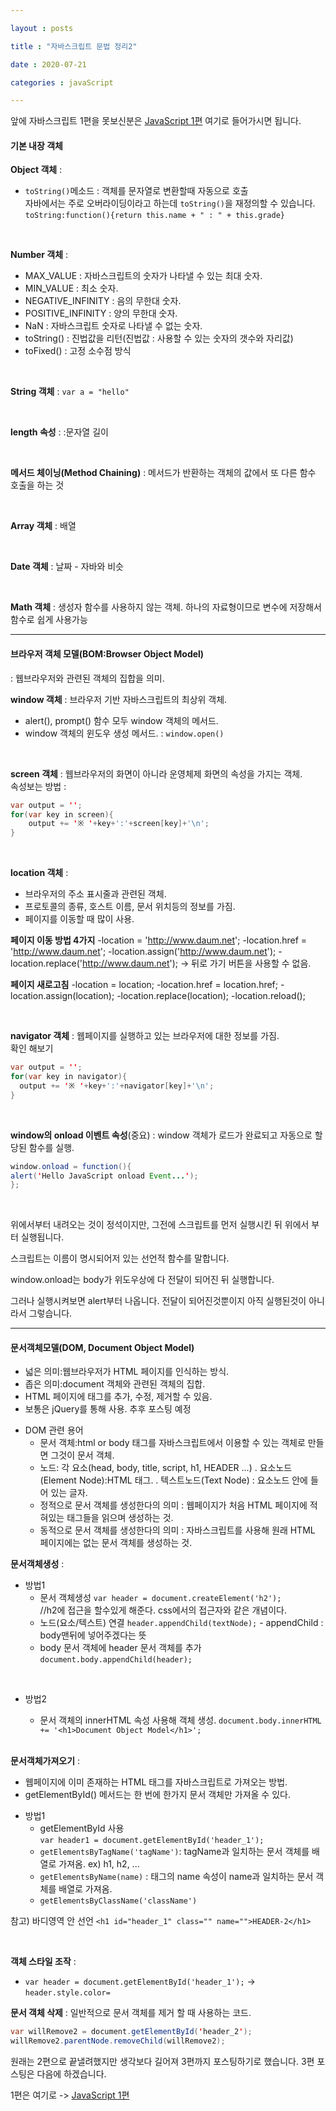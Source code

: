 ```yaml
---

layout : posts

title : "자바스크립트 문법 정리2"

date : 2020-07-21

categories : javaScript

---
```


앞에 자바스크립트 1편을 못보신분은 [JavaScript 1편](https://pkt369.github.io/JavaScript1/) 여기로 들어가시면 됩니다.

<h4>기본 내장 객체</h4>

**Object 객체** :
 - `toString()`메소드 : 객체를 문자열로 변환할때 자동으로 호출  
 자바에서는 주로 오버라이딩이라고 하는데 `toString()`을 재정의할 수 있습니다.  
    `toString:function(){return this.name + " : " + this.grade}`

 <br>


**Number 객체** :
 - MAX_VALUE : 자바스크립트의 숫자가 나타낼 수 있는 최대 숫자.
 - MIN_VALUE : 최소 숫자.
 - NEGATIVE_INFINITY : 음의 무한대 숫자.
 - POSITIVE_INFINITY : 양의 무한대 숫자.
 - NaN : 자바스크립트 숫자로 나타낼 수 없는 숫자.
 - toString() : 진법값을 리턴(진법값 : 사용할 수 있는 숫자의 갯수와 자리값)
 - toFixed() : 고정 소수점 방식

 <br>


**String 객체** : `var a = "hello"`

<br>


**length 속성** : :문자열 길이

<br>


**메서드 체이닝(Method Chaining)** : 메서드가 반환하는 객체의 값에서 또 다른 함수 호출을 하는 것

<br>


**Array 객체** : 배열

<br>


**Date 객체** : 날짜 - 자바와 비슷

<br>


**Math 객체** : 생성자 함수를 사용하지 않는 객체. 하나의 자료형이므로 변수에 저장해서 함수로 쉽게 사용가능

<hr>

<h4>브라우저 객체 모델(BOM:Browser Object Model)</h4>

: 웹브라우저와 관련된 객체의 집합을 의미.

**window 객체** : 브라우저 기반 자바스크립트의 최상위 객체.
- alert(), prompt() 함수 모두 window 객체의 메서드.
- window 객체의 윈도우 생성 메서드. : `window.open()`

<br>

**screen 객체** : 웹브라우저의 화면이 아니라 운영체제 화면의 속성을 가지는 객체.  
속성보는 방법 :
```java
var output = '';
for(var key in screen){
	output += '※ '+key+':'+screen[key]+'\n';
}
```
<br>

**location 객체** :
- 브라우저의 주소 표시줄과 관련된 객체.
- 프로토콜의 종류, 호스트 이름, 문서 위치등의 정보를 가짐.
- 페이지를 이동할 때 많이 사용.

**페이지 이동 방법 4가지**
-location = 'http://www.daum.net';
-location.href = 'http://www.daum.net';
-location.assign('http://www.daum.net');
-location.replace('http://www.daum.net'); -> 뒤로 가기 버튼을 사용할 수 없음.

**페이지 새로고침**
-location = location;
-location.href = location.href;
-location.assign(location);
-location.replace(location);
-location.reload();

<br>

**navigator 객체** : 웹페이지를 실행하고 있는 브라우저에 대한 정보를 가짐.  
확인 해보기
```java
var output = '';
for(var key in navigator){
  output += '※ '+key+':'+navigator[key]+'\n';
}
```
<br>

**window의 onload 이벤트 속성**(중요) : window 객체가 로드가 완료되고 자동으로 할당된 함수를 실행.
```java
window.onload = function(){
alert('Hello JavaScript onload Event...');
};
```

<br>

위에서부터 내려오는 것이 정석이지만, 그전에 스크립트를 먼저 실행시킨 뒤 위에서 부터 실행됩니다.  

스크립트는 이름이 명시되어저 있는 선언적 함수를 말합니다.  

window.onload는 body가 위도우상에 다 전달이 되어진 뒤 실행합니다.  

그러나 실행시켜보면 alert부터 나옵니다. 전달이 되어진것뿐이지 아직 실행된것이 아니라서 그렇습니다.

<hr>

<h4>문서객체모델(DOM, Document Object Model)</h4>

- 넓은 의미:웹브라우저가 HTML 페이지를 인식하는 방식.
- 좁은 의미:document 객체와 관련된 객체의 집합.
- HTML 페이지에 태그를 추가, 수정, 제거할 수 있음.
- 보통은 jQuery를 통해 사용. 추후 포스팅 예정

* DOM 관련 용어
  - 문서 객체:html or body 태그를 자바스크립트에서 이용할 수 있는 객체로 만들면 그것이 문서 객체.
  - 노드: 각 요소(head, body, title, script, h1, HEADER ...)
  . 요소노드(Element Node):HTML 태그.
  . 텍스트노드(Text Node) : 요소노드 안에 들어 있는 글자.
  - 정적으로 문서 객체를 생성한다의 의미
  : 웹페이지가 처음 HTML 페이지에 적혀있는 태그들을 읽으며 생성하는 것.
  - 동적으로 문서 객체를 생성한다의 의미
  : 자바스크립트를 사용해 원래 HTML 페이지에는 없는 문서 객체를 생성하는 것.

**문서객체생성** :
* 방법1
  - 문서 객체생성
   `var header = document.createElement('h2');`  
    //h2에 접근을 할수있게 해준다. css에서의 접근자와 같은 개념이다.
  - 노드(요소/텍스트) 연결
   `header.appendChild(textNode);` - appendChild : body맨뒤에 넣어주겠다는 뜻
  - body 문서 객체에 header 문서 객체를 추가
   `document.body.appendChild(header);`

<br>

* 방법2
  - 문서 객체의 innerHTML 속성 사용해 객체 생성.
   `document.body.innerHTML += '<h1>Document Object Model</h1>';`

   <br>

**문서객체가져오기** :
 - 웹페이지에 이미 존재하는 HTML 태그를 자바스크립트로 가져오는 방법.
 - getElementById() 메서드는 한 번에 한가지 문서 객체만 가져올 수 있다.
* 방법1
  - getElementById 사용  
  `var header1 = document.getElementById('header_1');`  
  - `getElementsByTagName('tagName')`: tagName과 일치하는 문서 객체를 배열로 가져옴. ex) h1, h2, ...
  - `getElementsByName(name)` : 태그의 name 속성이 name과 일치하는 문서 객체를 배열로 가져옴.
  - `getElementsByClassName('className')`

참고) 바디영역 안 선언 `<h1 id="header_1" class="" name="">HEADER-2</h1>`

<br>

**객체 스타일 조작** :
- `var header = document.getElementById('header_1');` -> `header.style.color=`

**문서 객체 삭제** : 일반적으로 문서 객체를 제거 할 때 사용하는 코드.
```java  
var willRemove2 = document.getElementById('header_2');
willRemove2.parentNode.removeChild(willRemove2);
```

원래는 2편으로 끝낼려했지만 생각보다 길어져 3편까지 포스팅하기로 했습니다.
3편 포스팅은 다음에 하겠습니다.

1편은 여기로 -> [JavaScript 1편](https://pkt369.github.io/JavaScript1/)
